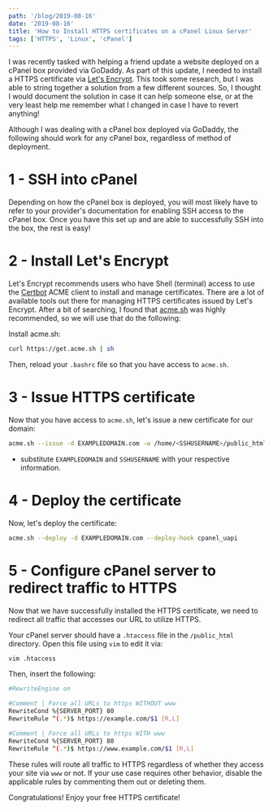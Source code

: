 ```yaml
---
path: '/blog/2019-08-16'
date: '2019-08-16'
title: 'How to Install HTTPS certificates on a cPanel Linux Server'
tags: ['HTTPS', 'Linux', 'cPanel']
---
```


I was recently tasked with helping a friend update a website deployed on a cPanel box provided via GoDaddy. As part of this update, I needed to install a HTTPS certificate via [Let's Encrypt](https://letsencrypt.org/). This took some research, but I was able to string together a solution from a few different sources. So, I thought I would document the solution in case it can help someone else, or at the very least help me remember what I changed in case I have to revert anything!

Although I was dealing with a cPanel box deployed via GoDaddy, the following should work for any cPanel box, regardless of method of deployment.

# 1 - SSH into cPanel

Depending on how the cPanel box is deployed, you will most likely have to refer to your provider's documentation for enabling SSH access to the cPanel box. Once you have this set up and are able to successfully SSH into the box, the rest is easy!

# 2 - Install Let's Encrypt

Let's Encrypt recommends users who have Shell (terminal) access to use the [Certbot](https://certbot.eff.org/) ACME client to install and manage certificates. There are a lot of available tools out there for managing HTTPS certificates issued by Let's Encrypt. After a bit of searching, I found that [acme.sh](https://github.com/Neilpang/acme.sh) was highly recommended, so we will use that do the following:

Install acme.sh:

```bash
curl https://get.acme.sh | sh
```

Then, reload your `.bashrc` file so that you have access to `acme.sh`.

# 3 - Issue HTTPS certificate

Now that you have access to `acme.sh`, let's issue a new certificate for our domain:

```bash
acme.sh --issue -d EXAMPLEDOMAIN.com -w /home/<SSHUSERNAME>/public_html
```

- substitute `EXAMPLEDOMAIN` and `SSHUSERNAME` with your respective information.

# 4 - Deploy the certificate

Now, let's deploy the certificate:

```bash
acme.sh --deploy -d EXAMPLEDOMAIN.com --deploy-hook cpanel_uapi
```

# 5 - Configure cPanel server to redirect traffic to HTTPS

Now that we have successfully installed the HTTPS certificate, we need to redirect all traffic that accesses our URL to utilize HTTPS.

Your cPanel server should have a `.htaccess` file in the `/public_html` directory. Open this file using `vim` to edit it via:

```bash
vim .htaccess
```

Then, insert the following:

```bash
#RewriteEngine on

#Comment | Force all URLs to https WITHOUT www
RewriteCond %{SERVER_PORT} 80
RewriteRule ^(.*)$ https://example.com/$1 [R,L]

#Comment | Force all URLs to https WITH www
RewriteCond %{SERVER_PORT} 80
RewriteRule ^(.*)$ https://www.example.com/$1 [R,L]
```

These rules will route all traffic to HTTPS regardless of whether they access your site via `www` or not. If your use case requires other behavior, disable the applicable rules by commenting them out or deleting them.

Congratulations! Enjoy your free HTTPS certificate!
